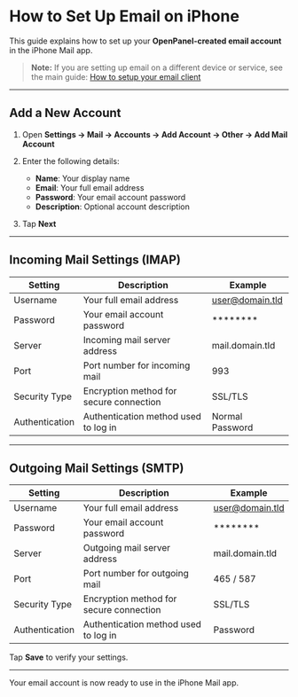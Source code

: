 # How to Set Up Email on iPhone

This guide explains how to set up your **OpenPanel-created email account** in the iPhone Mail app.

> **Note:** If you are setting up email on a different device or service, see the main guide:
> [How to setup your email client](/docs/articles/email/how-to-setup-your-email-client)

---

## Add a New Account

1. Open **Settings → Mail → Accounts → Add Account → Other → Add Mail Account**  

2. Enter the following details:  
   - **Name**: Your display name  
   - **Email**: Your full email address  
   - **Password**: Your email account password  
   - **Description**: Optional account description  
   
3. Tap **Next**

---

## Incoming Mail Settings (IMAP)

| Setting        | Description                                      | Example                          |
|----------------|--------------------------------------------------|----------------------------------|
| Username       | Your full email address                          | user@domain.tld                  |
| Password       | Your email account password                      | ********                         |
| Server         | Incoming mail server address                     | mail.domain.tld                  |
| Port           | Port number for incoming mail                    | 993                              |
| Security Type  | Encryption method for secure connection          | SSL/TLS                          |
| Authentication | Authentication method used to log in             | Normal Password                  |

---

## Outgoing Mail Settings (SMTP)

| Setting        | Description                                      | Example                          |
|----------------|--------------------------------------------------|----------------------------------|
| Username       | Your full email address                          | user@domain.tld                  |
| Password       | Your email account password                      | ********                         |
| Server         | Outgoing mail server address                     | mail.domain.tld                  |
| Port           | Port number for outgoing mail                    | 465 / 587                        |
| Security Type  | Encryption method for secure connection          | SSL/TLS                          |
| Authentication | Authentication method used to log in             | Password                         |

Tap **Save** to verify your settings.  

---

Your email account is now ready to use in the iPhone Mail app.
